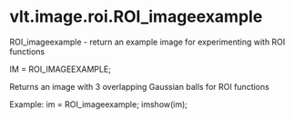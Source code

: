 # vlt.image.roi.ROI_imageexample

  ROI_imageexample - return an example image for experimenting with ROI functions
 
  IM = ROI_IMAGEEXAMPLE;
 
  Returns an image with 3 overlapping Gaussian balls for ROI functions
 
  Example:
    im = ROI_imageexample;
    imshow(im);
